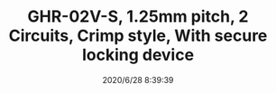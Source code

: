 ﻿---
layout: post 
title: GHR-02V-S, 1.25mm pitch, 2 Circuits, Crimp style, With secure locking device
tags: GH
categories: wire-harness
overview: Crimp style, With secure locking device,With secure locking device, Pitch 1.25
part_number: GHR-02V-S
thumb_img: static/202006/379-thumb-20200628164232.jpg
small_img: static/202006/379-20200628164232.jpg
date: 2020/6/28 8:39:39
---



